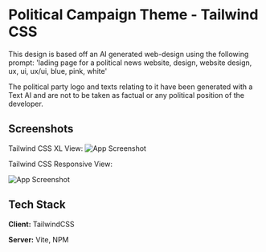 
# Political Campaign Theme - Tailwind CSS

This design is based off an AI generated web-design using the following prompt: 'lading page for a political news website, design, website design, ux, ui, ux/ui, blue, pink, white'

The political party logo and texts relating to it have been generated with a Text AI and are not to be taken as factual or any political position of the developer.

## Screenshots

Tailwind CSS XL View:
![App Screenshot](https://i.imgur.com/7b6r9cy.png)

Tailwind CSS Responsive View:

![App Screenshot](https://i.imgur.com/qTtrSOs.png)

## Tech Stack

**Client:** TailwindCSS

**Server:** Vite, NPM

